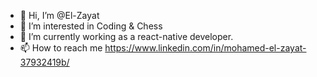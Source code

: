 - 👋 Hi, I’m @El-Zayat
- 👀 I’m interested in Coding & Chess
- 🌱 I’m currently working as a react-native developer.
- 📫 How to reach me https://www.linkedin.com/in/mohamed-el-zayat-37932419b/

<!---
El-Zayat/El-Zayat is a ✨ special ✨ repository because its `README.md` (this file) appears on your GitHub profile.
You can click the Preview link to take a look at your changes.
--->
